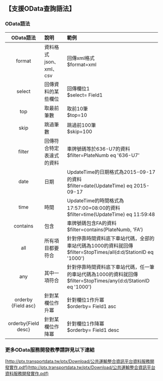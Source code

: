 ## 【支援OData查詢語法】



###  OData語法

| OData語法 |  說明  | 範例  |
| :--: | :-------- | :--------|
| format | 資料格式json、xml、csv | 回傳xml格式<br>$format=xml</br> |
| select | 回傳資料的某些欄位 | 回傳欄位1<br>$select= Field1</br>|
| top | 取最前筆數 | 取前10筆 <br>$top=10</br> |
| skip | 跳過筆數 | 跳過前100筆 <br>$skip=100</br> |
| filter | 回傳符合特定表達式的資料 | 車牌號碼等於636-U7的資料<br>$filter=PlateNumb eq '636-U7'</br> |
| date | 日期 | UpdateTime的日期格式為2015-09-17的資料<br>$filter=date(UpdateTime) eq  2015-09-17</br>  |
| time | 時間 | UpdateTime的時間格式為17:57:00+08:00的資料<br>$filter=time(UpdateTime) eq 11:59:48</br> |
| contains | 包含 | 車牌號碼包含FA的資料<br>$filter=contains(PlateNumb, 'FA')</br> |
| all | 所有項目都要符合|針對停靠時間資料底下車站代碼，全部的車站代碼為1000的資料就回傳 <br> $filter=StopTimes/all(d:d/StationID eq '1000')</br> |
| any | 其中一項符合 | 針對停靠時間資料底下車站代碼，任一筆的車站代碼為1000的資料就回傳 <br>$filter=StopTimes/any(d:d/StationID eq  '1000')</br> |
| orderby {Field asc} | 針對某欄位作升冪 | 針對欄位1作升冪<br>$orderby= Field1 asc</br> |
| orderby{Field desc} | 針對某欄位作降冪 | 針對欄位1作降冪<br>$orderby= Field1 desc</br>|






###  更多OData服務開發教學請詳見以下連結
   [http://ptx.transportdata.tw/ptx/Download/公共運輸整合資訊平台資料服務開發實作.pdf](http://ptx.transportdata.tw/ptx/Download/公共運輸整合資訊平台資料服務開發實作.pdf)
